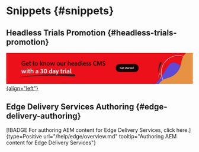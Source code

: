# Snippets {#snippets}

## Headless Trials Promotion {#headless-trials-promotion}

[![Get to know our headless CMS with 30 day trial](./assets/aem-headless-trial-promo.png){align="left"}](https://commerce.adobe.com/business-trial/sign-up?items%5B0%5D%5Bid%5D=649A1AF5CBC5467A25E84F2561274821&cli=headless_exl_banner_campaign&co=US&lang=en)

## Edge Delivery Services Authoring {#edge-delivery-authoring}

[!BADGE For authoring AEM content for Edge Delivery Services, click here.]{type=Positive url="/help/edge/overview.md" tooltip="Authoring AEM content for Edge Delivery Services"}
